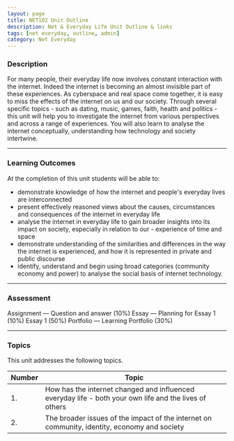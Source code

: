 ```yaml
---
layout: page
title: NET102 Unit Outline
description: Net & Everyday Life Unit Outline & links
tags: [net everyday, outline, admin]
category: Net Everyday
---
```


### Description

For many people, their everyday life now involves constant interaction with the internet. Indeed the internet is becoming an almost invisible part of these experiences. As cyberspace and real space come together, it is easy to miss the effects of the internet on us and our society. Through several specific topics - such as dating, music, games, faith, health and politics - this unit will help you to investigate the internet from various perspectives and across a range of experiences. You will also learn to analyse the internet conceptually, understanding how technology and society intertwine.


--- 

### Learning Outcomes

At the completion of this unit students will be able to:

- demonstrate knowledge of how the internet and people's everyday lives are interconnected
- present effectively reasoned views about the causes, circumstances and consequences of the internet in everyday life
- analyse the internet in everyday life to gain broader insights into its impact on society, especially in relation to our - experience of time and space
- demonstrate understanding of the similarities and differences in the way the internet is experienced, and how it is represented in private and public discourse
- identify, understand and begin using broad categories (community economy and power) to analyse the social basis of internet technology.


--- 


### Assessment
Assignment — Question and answer (10%)
Essay — Planning for Essay 1 (10%)
Essay 1 (50%)
Portfolio — Learning Portfolio (30%)


---

### Topics
This unit addresses the following topics.

Number	| Topic
 ------ | ------
1.      | How has the internet changed and influenced everyday life - both your own life and the lives of others
2.      | The broader issues of the impact of the internet on community, identity, economy and society
